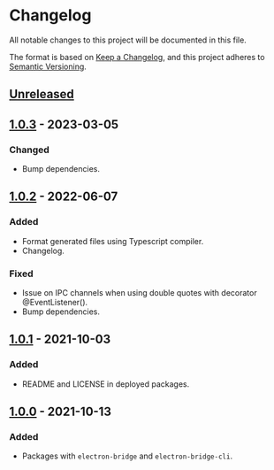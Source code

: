 # Changelog
All notable changes to this project will be documented in this file.

The format is based on [Keep a Changelog](https://keepachangelog.com/en/1.0.0/),
and this project adheres to [Semantic Versioning](https://semver.org/spec/v2.0.0.html).

## [Unreleased]

## [1.0.3] - 2023-03-05
### Changed
- Bump dependencies.

## [1.0.2] - 2022-06-07
### Added
- Format generated files using Typescript compiler.
- Changelog.

### Fixed
- Issue on IPC channels when using double quotes with decorator @EventListener().
- Bump dependencies.

## [1.0.1] - 2021-10-03
### Added
- README and LICENSE in deployed packages.

## [1.0.0] - 2021-10-13
### Added
- Packages with `electron-bridge` and `electron-bridge-cli`.

[Unreleased]: https://github.com/poirierlouis/electron-bridge/compare/cli-v1.0.3...HEAD
[1.0.3]: https://github.com/poirierlouis/electron-bridge/compare/cli-v1.0.2...cli-v1.0.3
[1.0.2]: https://github.com/poirierlouis/electron-bridge/compare/v1.0.1...cli-v1.0.2
[1.0.1]: https://github.com/poirierlouis/electron-bridge/compare/v1.0.0...v1.0.1
[1.0.0]: https://github.com/poirierlouis/electron-bridge/releases/tag/v1.0.0
